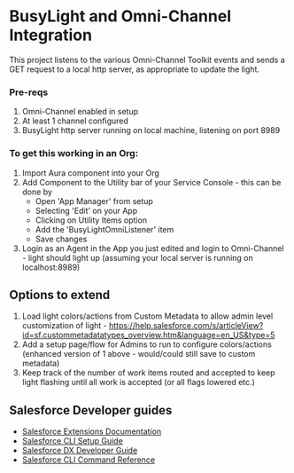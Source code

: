 # BusyLight and Omni-Channel Integration

This project listens to the various Omni-Channel Toolkit events and sends a GET request to a local http server, as appropriate to update the light.

### Pre-reqs
1. Omni-Channel enabled in setup 
2. At least 1 channel configured
3. BusyLight http server running on local machine, listening on port 8989

### To get this working in an Org:
1. Import Aura component into your Org
2. Add Component to the Utility bar of your Service Console - this can be done by
   - Open 'App Manager' from setup
   - Selecting 'Edit' on your App
   - Clicking on Utility Items option
   - Add the 'BusyLightOmniListener' item
   - Save changes
3. Login as an Agent in the App you just edited and login to Omni-Channel - light should light up (assuming your local server is running on localhost:8989)


## Options to extend
1. Load light colors/actions from Custom Metadata to allow admin level customization of light - https://help.salesforce.com/s/articleView?id=sf.custommetadatatypes_overview.htm&language=en_US&type=5 
2. Add a setup page/flow for Admins to run to configure colors/actions (enhanced version of 1 above - would/could still save to custom metadata)
3. Keep track of the number of work items routed and accepted to keep light flashing until all work is accepted (or all flags lowered etc.)


## Salesforce Developer guides

- [Salesforce Extensions Documentation](https://developer.salesforce.com/tools/vscode/)
- [Salesforce CLI Setup Guide](https://developer.salesforce.com/docs/atlas.en-us.sfdx_setup.meta/sfdx_setup/sfdx_setup_intro.htm)
- [Salesforce DX Developer Guide](https://developer.salesforce.com/docs/atlas.en-us.sfdx_dev.meta/sfdx_dev/sfdx_dev_intro.htm)
- [Salesforce CLI Command Reference](https://developer.salesforce.com/docs/atlas.en-us.sfdx_cli_reference.meta/sfdx_cli_reference/cli_reference.htm)
